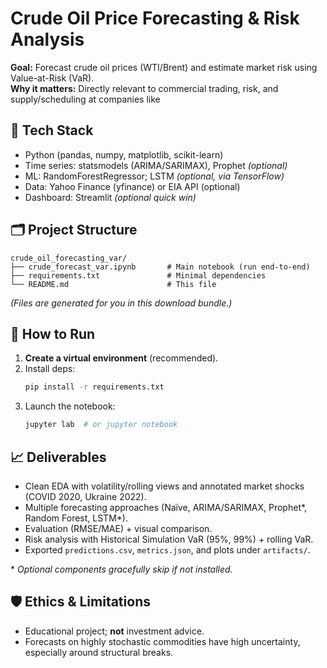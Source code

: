 # Crude Oil Price Forecasting & Risk Analysis

**Goal:** Forecast crude oil prices (WTI/Brent) and estimate market risk using Value-at-Risk (VaR).  
**Why it matters:** Directly relevant to commercial trading, risk, and supply/scheduling at companies like 

## 🔧 Tech Stack
- Python (pandas, numpy, matplotlib, scikit-learn)
- Time series: statsmodels (ARIMA/SARIMAX), Prophet *(optional)*
- ML: RandomForestRegressor; LSTM *(optional, via TensorFlow)*
- Data: Yahoo Finance (yfinance) or EIA API (optional)
- Dashboard: Streamlit *(optional quick win)*

## 🗂 Project Structure
```
crude_oil_forecasting_var/
├── crude_forecast_var.ipynb       # Main notebook (run end-to-end)
├── requirements.txt               # Minimal dependencies
└── README.md                      # This file
```
*(Files are generated for you in this download bundle.)*

## 🚀 How to Run
1. **Create a virtual environment** (recommended).
2. Install deps:
   ```bash
   pip install -r requirements.txt
   ```
3. Launch the notebook:
   ```bash
   jupyter lab  # or jupyter notebook
   ```

## 📈 Deliverables
- Clean EDA with volatility/rolling views and annotated market shocks (COVID 2020, Ukraine 2022).
- Multiple forecasting approaches (Naïve, ARIMA/SARIMAX, Prophet*, Random Forest, LSTM*).
- Evaluation (RMSE/MAE) + visual comparison.
- Risk analysis with Historical Simulation VaR (95%, 99%) + rolling VaR.
- Exported `predictions.csv`, `metrics.json`, and plots under `artifacts/`.

\* *Optional components gracefully skip if not installed.*


## 🛡 Ethics & Limitations
- Educational project; **not** investment advice.
- Forecasts on highly stochastic commodities have high uncertainty, especially around structural breaks.